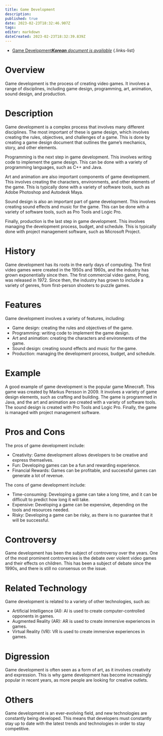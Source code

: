 ```yaml
---
title: Game Development
description: 
published: true
date: 2023-02-23T18:32:46.907Z
tags: 
editor: markdown
dateCreated: 2023-02-23T18:32:39.839Z
---
```


- [Game Development***Korean** document is available*](/ko/Knowledge-base/Dictionary/game-development)
{.links-list}


# Overview
Game development is the process of creating video games. It involves a range of disciplines, including game design, programming, art, animation, sound design, and production.

# Description
Game development is a complex process that involves many different disciplines. The most important of these is game design, which involves creating the rules, objectives, and challenges of a game. This is done by creating a game design document that outlines the game’s mechanics, story, and other elements.

Programming is the next step in game development. This involves writing code to implement the game design. This can be done with a variety of programming languages, such as C++ and Java.

Art and animation are also important components of game development. This involves creating the characters, environments, and other elements of the game. This is typically done with a variety of software tools, such as Adobe Photoshop and Autodesk Maya.

Sound design is also an important part of game development. This involves creating sound effects and music for the game. This can be done with a variety of software tools, such as Pro Tools and Logic Pro.

Finally, production is the last step in game development. This involves managing the development process, budget, and schedule. This is typically done with project management software, such as Microsoft Project.

# History
Game development has its roots in the early days of computing. The first video games were created in the 1950s and 1960s, and the industry has grown exponentially since then. The first commercial video game, Pong, was released in 1972. Since then, the industry has grown to include a variety of genres, from first-person shooters to puzzle games.

# Features
Game development involves a variety of features, including:

- Game design: creating the rules and objectives of the game.
- Programming: writing code to implement the game design.
- Art and animation: creating the characters and environments of the game.
- Sound design: creating sound effects and music for the game.
- Production: managing the development process, budget, and schedule.

# Example
A good example of game development is the popular game Minecraft. This game was created by Markus Persson in 2009. It involves a variety of game design elements, such as crafting and building. The game is programmed in Java, and the art and animation are created with a variety of software tools. The sound design is created with Pro Tools and Logic Pro. Finally, the game is managed with project management software.

# Pros and Cons
The pros of game development include:

- Creativity: Game development allows developers to be creative and express themselves.
- Fun: Developing games can be a fun and rewarding experience.
- Financial Rewards: Games can be profitable, and successful games can generate a lot of revenue.

The cons of game development include:

- Time-consuming: Developing a game can take a long time, and it can be difficult to predict how long it will take.
- Expensive: Developing a game can be expensive, depending on the tools and resources needed.
- Risky: Developing a game can be risky, as there is no guarantee that it will be successful.

# Controversy
Game development has been the subject of controversy over the years. One of the most prominent controversies is the debate over violent video games and their effects on children. This has been a subject of debate since the 1990s, and there is still no consensus on the issue.

# Related Technology
Game development is related to a variety of other technologies, such as:

- Artificial Intelligence (AI): AI is used to create computer-controlled opponents in games.
- Augmented Reality (AR): AR is used to create immersive experiences in games.
- Virtual Reality (VR): VR is used to create immersive experiences in games.

# Digression
Game development is often seen as a form of art, as it involves creativity and expression. This is why game development has become increasingly popular in recent years, as more people are looking for creative outlets.

# Others
Game development is an ever-evolving field, and new technologies are constantly being developed. This means that developers must constantly stay up to date with the latest trends and technologies in order to stay competitive.